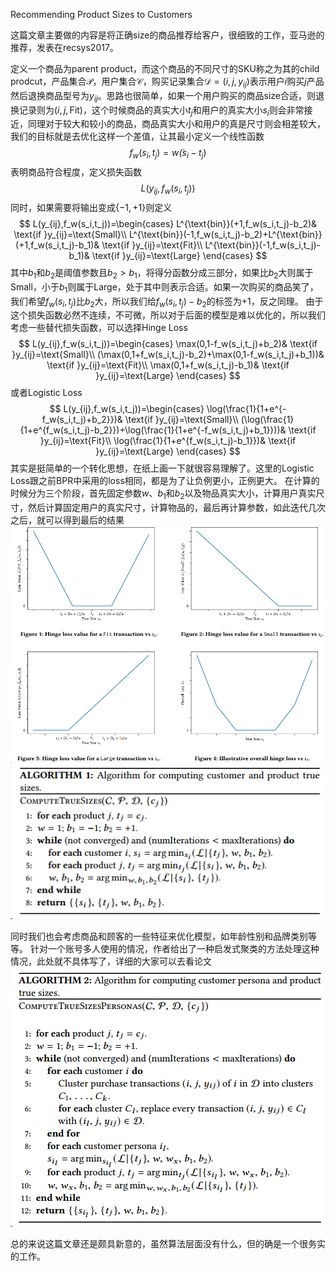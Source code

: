 Recommending Product Sizes to Customers

这篇文章主要做的内容是将正确size的商品推荐给客户，很细致的工作，亚马逊的推荐，发表在recsys2017。

定义一个商品为parent product，而这个商品的不同尺寸的SKU称之为其的child prodcut，产品集合$\mathcal{P}$，用户集合$\mathcal{C}$，购买记录集合$\mathcal{D}=(i,j,y_{ij})$表示用户$i$购买$j$产品然后退换商品型号为$y_{ij}$。思路也很简单，如果一个用户购买的商品size合适，则退换记录则为$(i,j,\text{Fit})$，这个时候商品的真实大小$t_j$和用户的真实大小$s_i$则会非常接近，同理对于较大和较小的商品，商品真实大小和用户的真是尺寸则会相差较大，我们的目标就是去优化这样一个差值，让其最小定义一个线性函数
$$
f_w(s_i,t_j)=w\dot (s_i-t_j)
$$
表明商品符合程度，定义损失函数
$$
L(y_{ij},f_w(s_i,t_j))
$$
同时，如果需要将输出变成$\{-1,+1\}$则定义
$$
L(y_{ij},f_w(s_i,t_j))=\begin{cases}
L^{\text{bin}}(+1,f_w(s_i,t_j)-b_2)& \text{if }y_{ij}=\text{Small}\\
L^{\text{bin}}(-1,f_w(s_i,t_j)-b_2)+L^{\text{bin}}(+1,f_w(s_i,t_j)-b_1)& \text{if }y_{ij}=\text{Fit}\\
L^{\text{bin}}(-1,f_w(s_i,t_j)-b_1)& \text{if }y_{ij}=\text{Large}
\end{cases}
$$
其中$b_1$和$b_2$是阈值参数且$b_2>b_1$，将得分函数分成三部分，如果比$b_2$大则属于Small，小于$b_1$则属于Large，处于其中则表示合适。如果一次购买的商品笑了，我们希望$f_w(s_i,t_j)$比$b_2$大，所以我们给$f_w(s_i,t_j)-b_2$的标签为$+1$，反之同理。
由于这个损失函数必然不连续，不可微，所以对于后面的模型是难以优化的，所以我们考虑一些替代损失函数，可以选择Hinge Loss
$$
L(y_{ij},f_w(s_i,t_j))=\begin{cases}
\max(0,1-f_w(s_i,t_j)+b_2)& \text{if }y_{ij}=\text{Small}\\
(\max(0,1+f_w(s_i,t_j)-b_2)+\max(0,1-f_w(s_i,t_j)+b_1))& \text{if }y_{ij}=\text{Fit}\\
\max(0,1+f_w(s_i,t_j)-b_1)& \text{if }y_{ij}=\text{Large}
\end{cases}
$$
或者Logistic Loss
$$
L(y_{ij},f_w(s_i,t_j))=\begin{cases}
\log(\frac{1}{1+e^{-f_w(s_i,t_j)+b_2}})& \text{if }y_{ij}=\text{Small}\\
(\log(\frac{1}{1+e^{f_w(s_i,t_j)-b_2}})+\log(\frac{1}{1+e^{-f_w(s_i,t_j)+b_1}}))& \text{if }y_{ij}=\text{Fit}\\
\log(\frac{1}{1+e^{f_w(s_i,t_j)-b_1}})& \text{if }y_{ij}=\text{Large}
\end{cases}
$$
其实是挺简单的一个转化思想，在纸上画一下就很容易理解了。这里的Logistic Loss跟之前BPR中采用的loss相同，都是为了让负例更小，正例更大。
在计算的时候分为三个阶段，首先固定参数$w$、$b_1$和$b_2$以及物品真实大小，计算用户真实尺寸，然后计算固定用户的真实尺寸，计算物品的，最后再计算参数，如此迭代几次之后，就可以得到最后的结果
![1](1.png)
![2](3.png)

同时我们也会考虑商品和顾客的一些特征来优化模型，如年龄性别和品牌类别等等。
针对一个账号多人使用的情况，作者给出了一种启发式聚类的方法处理这种情况，此处就不具体写了，详细的大家可以去看论文
![3](2.png)

总的来说这篇文章还是颇具新意的，虽然算法层面没有什么，但的确是一个很务实的工作。

